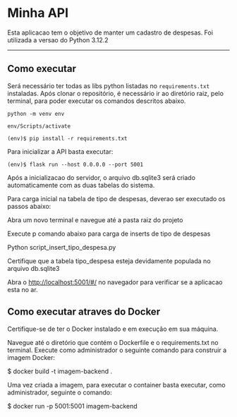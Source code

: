# Minha API

Esta aplicacao tem o objetivo de manter um cadastro de despesas.
Foi utilizada a versao do Python 3.12.2

---
## Como executar 

Será necessário ter todas as libs python listadas no `requirements.txt` instaladas.
Após clonar o repositório, é necessário ir ao diretório raiz, pelo terminal, para poder executar os comandos descritos abaixo.

```
python -m venv env  
```

```
env/Scripts/activate
```

```
(env)$ pip install -r requirements.txt
```

Para inicializar a API basta executar:

```
(env)$ flask run --host 0.0.0.0 --port 5001
```

Após a inicializacao do servidor, o arquivo db.sqlite3 será criado automaticamente com as duas tabelas do sistema.

Para carga inicial na tabela de tipo de despesas, deverao ser executado os passos abaixo:

Abra um novo terminal e navegue até a pasta raiz do projeto

Execute p comando abaixo para carga de inserts de tipo de despesas

Python script_insert_tipo_despesa.py

Certifique que a tabela tipo_despesa esteja devidamente populada no arquivo db.sqlite3

Abra o [http://localhost:5001/#/](http://localhost:5001/#/) no navegador para verificar se a aplicacao esta no ar.

## Como executar atraves do Docker

Certifique-se de ter o Docker instalado e em execução em sua máquina.

Navegue até o diretório que contém o Dockerfile e o requirements.txt no terminal. Execute como administrador o seguinte comando para construir a imagem Docker:

$ docker build -t imagem-backend .   

Uma vez criada a imagem, para executar o container basta executar, como administrador, seguinte o comando:

$ docker run -p 5001:5001 imagem-backend
